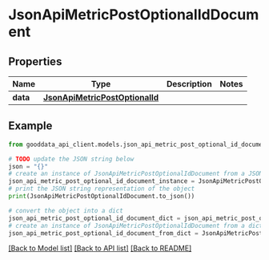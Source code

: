 # JsonApiMetricPostOptionalIdDocument


## Properties

Name | Type | Description | Notes
------------ | ------------- | ------------- | -------------
**data** | [**JsonApiMetricPostOptionalId**](JsonApiMetricPostOptionalId.md) |  | 

## Example

```python
from gooddata_api_client.models.json_api_metric_post_optional_id_document import JsonApiMetricPostOptionalIdDocument

# TODO update the JSON string below
json = "{}"
# create an instance of JsonApiMetricPostOptionalIdDocument from a JSON string
json_api_metric_post_optional_id_document_instance = JsonApiMetricPostOptionalIdDocument.from_json(json)
# print the JSON string representation of the object
print(JsonApiMetricPostOptionalIdDocument.to_json())

# convert the object into a dict
json_api_metric_post_optional_id_document_dict = json_api_metric_post_optional_id_document_instance.to_dict()
# create an instance of JsonApiMetricPostOptionalIdDocument from a dict
json_api_metric_post_optional_id_document_from_dict = JsonApiMetricPostOptionalIdDocument.from_dict(json_api_metric_post_optional_id_document_dict)
```
[[Back to Model list]](../README.md#documentation-for-models) [[Back to API list]](../README.md#documentation-for-api-endpoints) [[Back to README]](../README.md)


